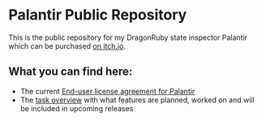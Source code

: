# Palantir Public Repository

This is the public repository for my DragonRuby state inspector Palantir which can be purchased [on itch.io](https://kfischer-okarin.itch.io/palantir).

## What you can find here:
- The current [End-user license agreement for Palantir](./EULA.md)
- The [task overview](https://github.com/users/kfischer-okarin/projects/1/views/1) with what features are planned, worked on and will be included in upcoming releases
